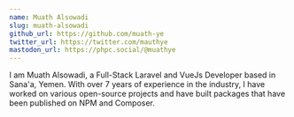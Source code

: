 ```yaml
---
name: Muath Alsowadi
slug: muath-alsowadi
github_url: https://github.com/muath-ye
twitter_url: https://twitter.com/mauthye
mastodon_url: https://phpc.social/@muathye
---
```


I am Muath Alsowadi, a Full-Stack Laravel and VueJs Developer based in Sana'a, Yemen. With over 7 years of experience in the industry, I have worked on various open-source projects and have built packages that have been published on NPM and Composer.


